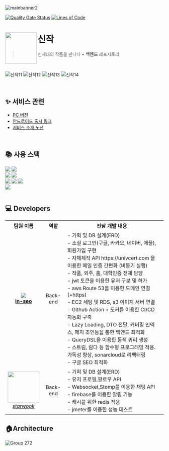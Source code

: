 ![mainbanner2](https://user-images.githubusercontent.com/94730032/227761473-096957f6-9e00-4445-ac17-9d8b506c120b.png)


[![Quality Gate Status](https://sonarcloud.io/api/project_badges/measure?project=SINZAK_sinzak-backend&metric=alert_status)](https://sonarcloud.io/summary/new_code?id=SINZAK_sinzak-backend)
[![Lines of Code](https://sonarcloud.io/api/project_badges/measure?project=SINZAK_sinzak-backend&metric=ncloc)](https://sonarcloud.io/summary/new_code?id=SINZAK_sinzak-backend)
<br/>

# 신작<img src="https://user-images.githubusercontent.com/94730032/227760633-e1786878-1ef3-4d35-90f7-646e8bf4d145.jpg" align=left width=100>

> 신세대의 작품을 만나다 • <b>백엔드</b> 레포지토리

<br/>

![신작11](https://user-images.githubusercontent.com/94730032/227761283-52be3d97-8346-4c8b-84df-0f321e8c4dc8.jpg)
![신작12](https://user-images.githubusercontent.com/94730032/227761284-1e50a9d5-bb5d-448e-b105-ee0435e1a12a.jpg)
![신작13](https://user-images.githubusercontent.com/94730032/227761286-9c7a9601-57e7-4169-bd8d-41bc0605eaa7.jpg)
![신작14](https://user-images.githubusercontent.com/94730032/227761288-ca107f35-8a2d-4810-9708-741479c51d0a.jpg)

<br/>

## ✨ 서비스 관련
- [PC 버전](https://sinzak.net)
- [안드로이드 출시 링크](https://play.google.com/store/apps/details?id=io.sinzak.android&pli=1)
- [서비스 소개 노션]()

<br>

## 📚 사용 스택
<div align="left">
<div>
<img src="https://img.shields.io/badge/Spring Boot-6DB33F?style=flat-square&logo=Spring Boot&logoColor=white">
<img src="https://img.shields.io/badge/Gradle-02303A?style=flat-square&logo=Gradle&logoColor=white">
</div>

<div>
<img src="https://img.shields.io/badge/MySQL-4479A1.svg?style=flat-square&logo=MySQL&logoColor=white">
<img src="https://img.shields.io/badge/Redis-DC382D?style=flat-square&logo=Redis&logoColor=white">
</div>

<div>
<img src="https://img.shields.io/badge/Amazon AWS-232F3E?style=flat-square&logo=Amazon AWS&logoColor=white">
<img src="https://img.shields.io/badge/Docker-2496ED?style=flat-square&logo=Docker&logoColor=white">
<img src="https://img.shields.io/badge/JSON Web Tokens-000000?style=flat-square&logo=JSON Web Tokens&logoColor=white">
</div>

<div>
<img src="https://img.shields.io/badge/SonarCloud-F3702A?style=flat-square&logo=SonarCloud&logoColor=white">
</div>

</div>

<br/>


## 💻 Developers
<table>
  <tr>
    <th>팀원 이름</th>
    <th>역할</th>
    <th>전담 개발 내용</th>
  </tr>
  <tr align = "center">
    <td>
      <img src="https://github.com/in-seo.png?size=100">
            <br>
      <a href="https://github.com/in-seo"><strong>in-seo</strong></a>
    </td>
    <td>Back-end</td>
    <td align = "left">
    - 기획 및 DB 설계(ERD) <br>
    - 소셜 로그인(구글, 카카오, 네이버, 애플), 회원가입 구현 <br>
    - 자체제작 API https://univcert.com 을 이용한 메일 인증 간편화 (비동기 실행) <br>
    - 작품, 외주, 홈, 대학인증 전체 담당 <br>
    - jwt 토큰을 이용한 유저 구분 및 허가 <br>
    - aws Route 53을 이용한 도메인 연결(+https) <br>
    - EC2 세팅 및 RDS, s3 이미지 서버 연결 <br>
    - Github Action + 도커를 이용한 CI/CD 자동화 구축 <br>
    - Lazy Loading, DTO 전달, 커버링 인덱스, 페치 조인등을 통한 백엔드 최적화 <br>
    - QueryDSL을 이용한 동적 쿼리 생성 <br>
    - 스트림, 람다 등 함수형 프로그래밍 적용. 가독성 향상, sonarcloud로 리팩터링 <br>
    - 구글 SEO 최적화 <br>
    </td>
  </tr>
  <tr align = "center">
    <td>
    <img src="https://github.com/starwook.png?size=100" width="100">
          <br>
    <a href="https://github.com/starwook"><I>starwook</I></a>
    </td>
    <td>Back-end</td>
    <td align = "left">
    - 기획 및 DB 설계(ERD) <br>
    - 유저 프로필,팔로우 API  <br>
    - Websocket,Stomp를 이용한 채팅 API <br>
    - firebase를 이용한 알림 기능 <br>
    - 캐시를 위한 redis 적용 <br>
    - jmeter를 이용한 성능 테스트  <br>
    <td></td>
  </tr>
</table>


## 🏠Architecture
![Group 272](https://user-images.githubusercontent.com/94730032/227763086-1e45b784-f294-40e8-8700-f650c1b308be.svg)
